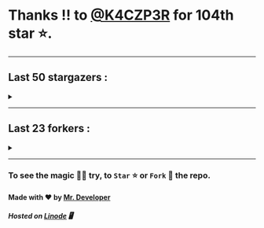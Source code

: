 # Thanks !! to [@K4CZP3R](https://github.com/K4CZP3R) for 104th star ⭐.
---

## Last 50 stargazers :
<details><summary></summary>

| No. | Profile Pic | Username | Star Number ⭐ |
| :---: | :---: | :---: | :---: |
| 1. | <img src='https://avatars.githubusercontent.com/u/16763276?v=4'> | [@K4CZP3R](https://github.com/K4CZP3R) | 104 |
| 2. | <img src='https://avatars.githubusercontent.com/u/71332326?v=4'> | [@insolitum](https://github.com/insolitum) | 103 |
| 3. | <img src='https://avatars.githubusercontent.com/u/45739963?v=4'> | [@didierganthier](https://github.com/didierganthier) | 102 |
| 4. | <img src='https://avatars.githubusercontent.com/u/77569653?v=4'> | [@SamirPaul1](https://github.com/SamirPaul1) | 101 |
| 5. | <img src='https://avatars.githubusercontent.com/u/48348029?v=4'> | [@xIMRANx](https://github.com/xIMRANx) | 100 |
| 6. | <img src='https://avatars.githubusercontent.com/u/482367?v=4'> | [@0xallie](https://github.com/0xallie) | 99 |
| 7. | <img src='https://avatars.githubusercontent.com/u/55983182?v=4'> | [@yasirarism](https://github.com/yasirarism) | 98 |
| 8. | <img src='https://avatars.githubusercontent.com/u/66245404?v=4'> | [@tovade](https://github.com/tovade) | 97 |
| 9. | <img src='https://avatars.githubusercontent.com/u/48980248?v=4'> | [@hybridvamp](https://github.com/hybridvamp) | 96 |
| 10. | <img src='https://avatars.githubusercontent.com/u/81961690?v=4'> | [@dinesh-0602](https://github.com/dinesh-0602) | 95 |
| 11. | <img src='https://avatars.githubusercontent.com/u/89954408?v=4'> | [@SunshroomChan](https://github.com/SunshroomChan) | 94 |
| 12. | <img src='https://avatars.githubusercontent.com/u/109037713?v=4'> | [@Buivanan82](https://github.com/Buivanan82) | 93 |
| 13. | <img src='https://avatars.githubusercontent.com/u/76533278?v=4'> | [@4amparaboy](https://github.com/4amparaboy) | 92 |
| 14. | <img src='https://avatars.githubusercontent.com/u/57042741?v=4'> | [@Woomymy](https://github.com/Woomymy) | 91 |
| 15. | <img src='https://avatars.githubusercontent.com/u/88822116?v=4'> | [@dgigantino](https://github.com/dgigantino) | 90 |
| 16. | <img src='https://avatars.githubusercontent.com/u/53967726?v=4'> | [@supercrafter333](https://github.com/supercrafter333) | 89 |
| 17. | <img src='https://avatars.githubusercontent.com/u/64813399?v=4'> | [@J1b1x](https://github.com/J1b1x) | 88 |
| 18. | <img src='https://avatars.githubusercontent.com/u/26801154?v=4'> | [@CodsXBlastin](https://github.com/CodsXBlastin) | 87 |
| 19. | <img src='https://avatars.githubusercontent.com/u/73209315?v=4'> | [@saadman-galib](https://github.com/saadman-galib) | 86 |
| 20. | <img src='https://avatars.githubusercontent.com/u/68734813?v=4'> | [@faded-ninja](https://github.com/faded-ninja) | 85 |
| 21. | <img src='https://avatars.githubusercontent.com/u/47496465?v=4'> | [@Matze997](https://github.com/Matze997) | 84 |
| 22. | <img src='https://avatars.githubusercontent.com/u/51480483?v=4'> | [@shizotoaster](https://github.com/shizotoaster) | 83 |
| 23. | <img src='https://avatars.githubusercontent.com/u/28113262?v=4'> | [@xISRAPILx](https://github.com/xISRAPILx) | 82 |
| 24. | <img src='https://avatars.githubusercontent.com/u/32965703?v=4'> | [@Ifera](https://github.com/Ifera) | 81 |
| 25. | <img src='https://avatars.githubusercontent.com/u/50779115?v=4'> | [@ReversoDev](https://github.com/ReversoDev) | 80 |
| 26. | <img src='https://avatars.githubusercontent.com/u/40144185?v=4'> | [@itsDkiller](https://github.com/itsDkiller) | 79 |
| 27. | <img src='https://avatars.githubusercontent.com/u/34418030?v=4'> | [@HerryYT](https://github.com/HerryYT) | 78 |
| 28. | <img src='https://avatars.githubusercontent.com/u/40790870?v=4'> | [@SpaceLeft](https://github.com/SpaceLeft) | 77 |
| 29. | <img src='https://avatars.githubusercontent.com/u/16628342?v=4'> | [@DelxHQ](https://github.com/DelxHQ) | 76 |
| 30. | <img src='https://avatars.githubusercontent.com/u/46083528?v=4'> | [@siddharthroy12](https://github.com/siddharthroy12) | 75 |
| 31. | <img src='https://avatars.githubusercontent.com/u/75159744?v=4'> | [@Avyansh0001](https://github.com/Avyansh0001) | 74 |
| 32. | <img src='https://avatars.githubusercontent.com/u/62464560?v=4'> | [@Illegal-Services](https://github.com/Illegal-Services) | 73 |
| 33. | <img src='https://avatars.githubusercontent.com/u/90455659?v=4'> | [@akprivatebots](https://github.com/akprivatebots) | 72 |
| 34. | <img src='https://avatars.githubusercontent.com/u/76171703?v=4'> | [@roushanagarwalla](https://github.com/roushanagarwalla) | 71 |
| 35. | <img src='https://avatars.githubusercontent.com/u/26739205?v=4'> | [@AbdushukurRasulov](https://github.com/AbdushukurRasulov) | 70 |
| 36. | <img src='https://avatars.githubusercontent.com/u/92579700?v=4'> | [@JohnWickKeanue](https://github.com/JohnWickKeanue) | 69 |
| 37. | <img src='https://avatars.githubusercontent.com/u/85750096?v=4'> | [@JemonNazeer](https://github.com/JemonNazeer) | 68 |
| 38. | <img src='https://avatars.githubusercontent.com/u/106221089?v=4'> | [@ItzKingz](https://github.com/ItzKingz) | 67 |
| 39. | <img src='https://avatars.githubusercontent.com/u/32560442?v=4'> | [@mrdrivingduck](https://github.com/mrdrivingduck) | 66 |
| 40. | <img src='https://avatars.githubusercontent.com/u/105053471?v=4'> | [@Sharmaps1757](https://github.com/Sharmaps1757) | 65 |
| 41. | <img src='https://avatars.githubusercontent.com/u/87847004?v=4'> | [@Hesenovhuseyn](https://github.com/Hesenovhuseyn) | 64 |
| 42. | <img src='https://avatars.githubusercontent.com/u/104765453?v=4'> | [@youssefnasef](https://github.com/youssefnasef) | 63 |
| 43. | <img src='https://avatars.githubusercontent.com/u/105335749?v=4'> | [@spideyboyaman](https://github.com/spideyboyaman) | 62 |
| 44. | <img src='https://avatars.githubusercontent.com/u/60040629?v=4'> | [@JD906](https://github.com/JD906) | 61 |
| 45. | <img src='https://avatars.githubusercontent.com/u/95572329?v=4'> | [@git-itsjoel](https://github.com/git-itsjoel) | 60 |
| 46. | <img src='https://avatars.githubusercontent.com/u/86429222?v=4'> | [@arun017s](https://github.com/arun017s) | 59 |
| 47. | <img src='https://avatars.githubusercontent.com/u/66241829?v=4'> | [@AwayJob](https://github.com/AwayJob) | 58 |
| 48. | <img src='https://avatars.githubusercontent.com/u/77918734?v=4'> | [@yourtulloh](https://github.com/yourtulloh) | 57 |
| 49. | <img src='https://avatars.githubusercontent.com/u/92523621?v=4'> | [@omiragk05](https://github.com/omiragk05) | 56 |
| 50. | <img src='https://avatars.githubusercontent.com/u/87684559?v=4'> | [@Meliodas-Demonking](https://github.com/Meliodas-Demonking) | 55 |
| 51. | <img src='https://avatars.githubusercontent.com/u/86404384?v=4'> | [@eaustin6](https://github.com/eaustin6) | 54 |

</details>

---

## Last 23 forkers :
<details><summary></summary>

| No. | Profile Pic | Username | Fork Number 🍴 |
| :---: | :---: | :---: | :---: |
| 1. | <img src='https://avatars.githubusercontent.com/u/121786009?v=4'> | [@dequate](https://github.com/dequate) | 23 |
| 2. | <img src='https://avatars.githubusercontent.com/u/45739963?v=4'> | [@didierganthier](https://github.com/didierganthier) | 22 |
| 3. | <img src='https://avatars.githubusercontent.com/u/48980248?v=4'> | [@hybridvamp](https://github.com/hybridvamp) | 21 |
| 4. | <img src='https://avatars.githubusercontent.com/u/110144682?v=4'> | [@Jackabu](https://github.com/Jackabu) | 20 |
| 5. | <img src='https://avatars.githubusercontent.com/u/40790870?v=4'> | [@SpaceLeft](https://github.com/SpaceLeft) | 19 |
| 6. | <img src='https://avatars.githubusercontent.com/u/87888078?v=4'> | [@hydrix777](https://github.com/hydrix777) | 18 |
| 7. | <img src='https://avatars.githubusercontent.com/u/106221089?v=4'> | [@ItzKingz](https://github.com/ItzKingz) | 17 |
| 8. | <img src='https://avatars.githubusercontent.com/u/105053471?v=4'> | [@Sharmaps1757](https://github.com/Sharmaps1757) | 16 |
| 9. | <img src='https://avatars.githubusercontent.com/u/100023533?v=4'> | [@omkar1003](https://github.com/omkar1003) | 15 |
| 10. | <img src='https://avatars.githubusercontent.com/u/104765453?v=4'> | [@youssefnasef](https://github.com/youssefnasef) | 14 |
| 11. | <img src='https://avatars.githubusercontent.com/u/105335749?v=4'> | [@spideyboyaman](https://github.com/spideyboyaman) | 13 |
| 12. | <img src='https://avatars.githubusercontent.com/u/60040629?v=4'> | [@JD906](https://github.com/JD906) | 12 |
| 13. | <img src='https://avatars.githubusercontent.com/u/88897873?v=4'> | [@Nobody370](https://github.com/Nobody370) | 11 |
| 14. | <img src='https://avatars.githubusercontent.com/u/96438111?v=4'> | [@Gishankrishka2](https://github.com/Gishankrishka2) | 10 |
| 15. | <img src='https://avatars.githubusercontent.com/u/91558902?v=4'> | [@rk134-hub](https://github.com/rk134-hub) | 9 |
| 16. | <img src='https://avatars.githubusercontent.com/u/20133621?v=4'> | [@NitroFuN](https://github.com/NitroFuN) | 8 |
| 17. | <img src='https://avatars.githubusercontent.com/u/84174959?v=4'> | [@im-Satyendra](https://github.com/im-Satyendra) | 7 |
| 18. | <img src='https://avatars.githubusercontent.com/u/66910428?v=4'> | [@VIKASIND](https://github.com/VIKASIND) | 6 |
| 19. | <img src='https://avatars.githubusercontent.com/u/101307401?v=4'> | [@Tellyfun](https://github.com/Tellyfun) | 5 |
| 20. | <img src='https://avatars.githubusercontent.com/u/102476142?v=4'> | [@hiroultroid93819](https://github.com/hiroultroid93819) | 4 |
| 21. | <img src='https://avatars.githubusercontent.com/u/98212032?v=4'> | [@random772](https://github.com/random772) | 3 |
| 22. | <img src='https://avatars.githubusercontent.com/u/97720718?v=4'> | [@MaheshKmr9](https://github.com/MaheshKmr9) | 2 |
| 23. | <img src='https://avatars.githubusercontent.com/u/85005373?v=4'> | [@HerokuMods](https://github.com/HerokuMods) | 1 |

</details>

---
### To see the magic 🧚‍♂️ try, to `Star` ⭐ or `Fork` 🍴 the repo.
#### Made with ❤️ by [Mr. Developer](https://github.com/MrBotDeveloper)
##### Hosted on [Linode](https://www.linode.com/) 🖥